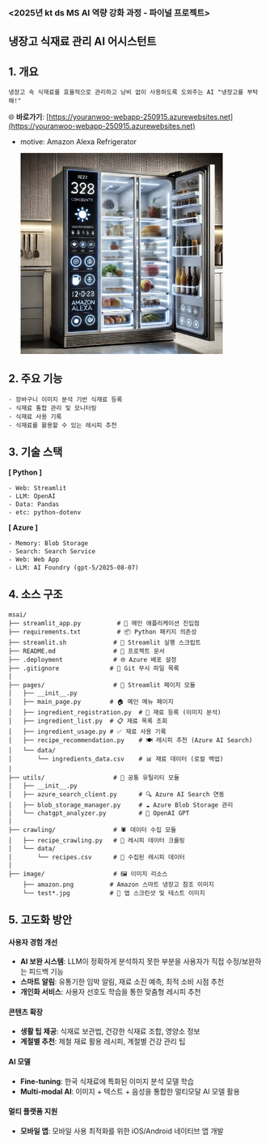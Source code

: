 ### <2025년 kt ds MS AI 역량 강화 과정 - 파이널 프로젝트>

## 냉장고 식재료 관리 AI 어시스턴트

## 1. 개요
```
냉장고 속 식재료를 효율적으로 관리하고 낭비 없이 사용하도록 도와주는 AI "냉장고를 부탁해!"
```

  🌐 **바로가기**: [https://youranwoo-webapp-250915.azurewebsites.net](https://youranwoo-webapp-250915.azurewebsites.net)

- motive: Amazon Alexa Refrigerator
  
  <img src="./image/amazon.png" alt="Amazon Alexa Refrigerator" width="400">

## 2. 주요 기능
```
- 장바구니 이미지 분석 기반 식재료 등록
- 식재료 통합 관리 및 모니터링
- 식재료 사용 기록
- 식재료를 활용할 수 있는 레시피 추천
```

## 3. 기술 스택
**[ Python ]**
```
- Web: Streamlit
- LLM: OpenAI
- Data: Pandas
- etc: python-dotenv
```

**[ Azure ]**
```
- Memory: Blob Storage
- Search: Search Service
- Web: Web App
- LLM: AI Foundry (gpt-5/2025-08-07)
```

## 4. 소스 구조

```
msai/
├── streamlit_app.py          # 🚀 메인 애플리케이션 진입점
├── requirements.txt          # 📦 Python 패키지 의존성
├── streamlit.sh             # 🔧 Streamlit 실행 스크립트
├── README.md                # 📖 프로젝트 문서
├── .deployment              # 🌐 Azure 배포 설정
├── .gitignore              # 🚫 Git 무시 파일 목록
│
├── pages/                   # 📱 Streamlit 페이지 모듈
│   ├── __init__.py
│   ├── main_page.py        # 🏠 메인 메뉴 페이지
│   ├── ingredient_registration.py  # 📝 재료 등록 (이미지 분석)
│   ├── ingredient_list.py  # 📋 재료 목록 조회
│   ├── ingredient_usage.py # ✅ 재료 사용 기록
│   ├── recipe_recommendation.py    # 🍽️ 레시피 추천 (Azure AI Search)
│   └── data/
│       └── ingredients_data.csv    # 📊 재료 데이터 (로컬 백업)
│
├── utils/                   # 🔧 공통 유틸리티 모듈
│   ├── __init__.py
│   ├── azure_search_client.py      # 🔍 Azure AI Search 연동
│   ├── blob_storage_manager.py     # ☁️ Azure Blob Storage 관리
│   └── chatgpt_analyzer.py         # 🤖 OpenAI GPT
│
├── crawling/                # 🕷️ 데이터 수집 모듈
│   ├── recipe_crawling.py   # 📡 레시피 데이터 크롤링
│   └── data/
│       └── recipes.csv      # 🍳 수집된 레시피 데이터
│
├── image/                   # 🖼️ 이미지 리소스
    ├── amazon.png          # Amazon 스마트 냉장고 참조 이미지
    └── test*.jpg           # 📸 앱 스크린샷 및 테스트 이미지
```

## 5. 고도화 방안


#### **사용자 경험 개선**

- **AI 보완 시스템**: LLM이 정확하게 분석하지 못한 부분을 사용자가 직접 수정/보완하는 피드백 기능
- **스마트 알림**: 유통기한 임박 알림, 재료 소진 예측, 최적 소비 시점 추천
- **개인화 서비스**: 사용자 선호도 학습을 통한 맞춤형 레시피 추천

#### **콘텐츠 확장**

- **생활 팁 제공**: 식재료 보관법, 건강한 식재료 조합, 영양소 정보
- **계절별 추천**: 제철 재료 활용 레시피, 계절별 건강 관리 팁


#### **AI 모델**

- **Fine-tuning**: 한국 식재료에 특화된 이미지 분석 모델 학습
- **Multi-modal AI**: 이미지 + 텍스트 + 음성을 통합한 멀티모달 AI 모델 활용

#### **멀티 플랫폼 지원**

- **모바일 앱**: 모바일 사용 최적화를 위한 iOS/Android 네이티브 앱 개발
